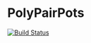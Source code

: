 # PolyPairPots

[![Build Status](https://travis-ci.com/cortner/PolyPairPots.jl.svg?branch=master)](https://travis-ci.com/cortner/PolyPairPots.jl)
